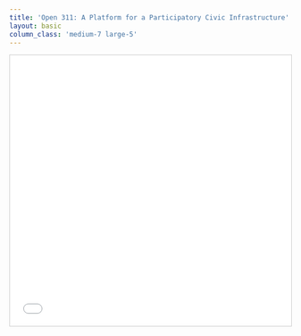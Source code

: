 ```yaml
---
title: 'Open 311: A Platform for a Participatory Civic Infrastructure'
layout: basic
column_class: 'medium-7 large-5'
---
```


<iframe src="//www.slideshare.net/slideshow/embed_code/1969088" width="595" height="485" frameborder="0" marginwidth="0" marginheight="0" scrolling="no" style="border:1px solid #CCC; border-width:1px; margin-bottom:5px; max-width: 100%;" allowfullscreen> </iframe> <div style="margin-bottom:5px">
